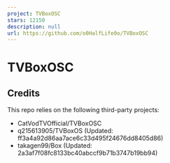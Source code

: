 ```yaml
---
project: TVBoxOSC
stars: 12150
description: null
url: https://github.com/o0HalfLife0o/TVBoxOSC
---
```


TVBoxOSC
========

Credits
-------

This repo relies on the following third-party projects:

-   CatVodTVOfficial/TVBoxOSC
-   q215613905/TVBoxOS (Updated: ff3a4a92d86aa7ace6c33d495f24676dd8405d86)
-   takagen99/Box (Updated: 2a3af7f08fc8133bc40abccf9b71b3747b19bb94)
